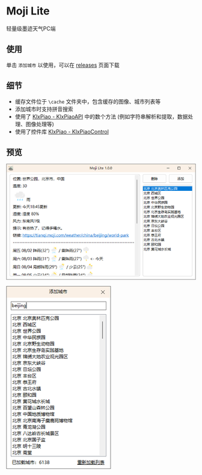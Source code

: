 # Moji Lite

轻量级墨迹天气PC端

## 使用

单击 ```添加城市``` 以使用，可以在 [releases](https://github.com/miniyu157/MojiLite/releases) 页面下载

## 细节

- 缓存文件位于 ```\cache``` 文件夹中，包含缓存的图像、城市列表等
- 添加城市时支持拼音搜索
- 使用了 [KlxPiao - KlxPiaoAPI](https://github.com/miniyu157/KlxPiao) 中的数个方法 (例如字符串解析和提取，数据处理、图像处理等)
- 使用了控件库 [KlxPiao - KlxPiaoControl](https://github.com/miniyu157/KlxPiao)

## 预览

![home](screenshot/home.png)

![addcity](screenshot/addcity.png)